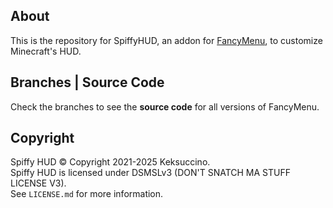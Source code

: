 ## About

This is the repository for SpiffyHUD, an addon for [FancyMenu](https://github.com/Keksuccino/FancyMenu), to customize Minecraft's HUD.

## Branches | Source Code

Check the branches to see the **source code** for all versions of FancyMenu.

## Copyright

Spiffy HUD © Copyright 2021-2025 Keksuccino.<br>
Spiffy HUD is licensed under DSMSLv3 (DON'T SNATCH MA STUFF LICENSE V3).<br>
See `LICENSE.md` for more information.
